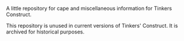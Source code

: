 A little repository for cape and miscellaneous information for Tinkers Construct.

This repository is unused in current versions of Tinkers' Construct. It is archived for historical purposes.
